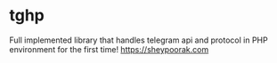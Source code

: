 # tghp
Full implemented library that handles telegram api and protocol in PHP environment for the first time! https://sheypoorak.com
